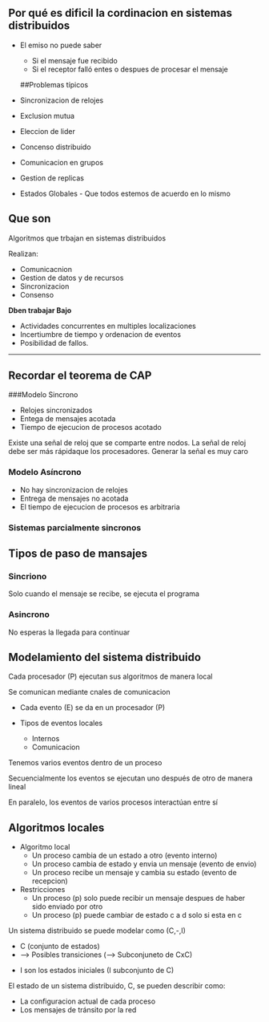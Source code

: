 ## Por qué es dificil la cordinacion en sistemas distribuidos
* El emiso no puede saber
    * Si el mensaje fue recibido
    * Si el receptor falló entes o despues de procesar el mensaje
    
    ##Problemas típicos 
 * Sincronizacion de relojes
  *  Exclusion mutua
  * Eleccion de lider
  * Concenso distribuido
  * Comunicacion en grupos
  * Gestion de replicas
  * Estados Globales - Que todos estemos de acuerdo en lo mismo
  
## Que son
Algoritmos que trbajan en sistemas distribuidos

Realizan:
* Comunicacnion
* Gestion de datos y de recursos
* Sincronizacion
* Consenso

**Dben trabajar Bajo**
 * Actividades concurrentes en multiples localizaciones
 * Incertiumbre de tiempo y ordenacion de eventos
 * Posibilidad de fallos.
 
 ---
 **Recordar el teorema de CAP**
 ---
 ###Modelo Sincrono
 * Relojes sincronizados
 * Entega de mensajes acotada
 * Tiempo de ejecucion de procesos acotado
 
 Existe una señal de reloj que se comparte entre nodos. La señal de reloj debe ser más rápidaque los procesadores. Generar la señal es muy caro
 
 ### Modelo Asíncrono
 * No hay sincronizacion de relojes
 * Entrega de mensajes no acotada
 * El tiempo de ejecucion de procesos es arbitraria
 
 ### Sistemas parcialmente sincronos
 
 ## Tipos de paso de mansajes
 ### Sincriono
 Solo cuando el mensaje se recibe, se ejecuta el programa
 
 ### Asincrono
 No esperas la llegada para continuar
 
 ## Modelamiento del sistema distribuido
 
 Cada procesador (P) ejecutan sus algoritmos de manera local
 
 Se comunican mediante cnales de comunicacion
 
 * Cada evento (E) se da en un procesador (P)
 
 * Tipos de eventos locales
    * Internos
    * Comunicacion
    
Tenemos varios eventos dentro de un proceso

Secuencialmente los eventos se ejecutan uno después de otro de manera lineal

En paralelo, los eventos de varios procesos interactúan entre sí

## Algoritmos locales
* Algoritmo local
    * Un proceso cambia de un estado a otro (evento interno)
    * Un proceso cambia de estado y envia un mensaje (evento de envio)
    * Un proceso recibe un mensaje y cambia su estado (evento de recepcion)
* Restricciones
    * Un proceso (p) solo puede recibir un mensaje despues de haber sido enviado por otro
    * Un proceso (p) puede cambiar de estado c a d solo si esta en c    
    
Un sistema distribuido se puede modelar como (C,-,I) 
* C (conjunto de estados)
* --> Posibles transiciones (--> Subconjuneto de CxC)
- I son los estados iniciales (I subconjunto de C)

El estado de un sistema distribuido, C, se pueden describir como:
* La configuracion actual de cada proceso
* Los mensajes de tránsito por la red